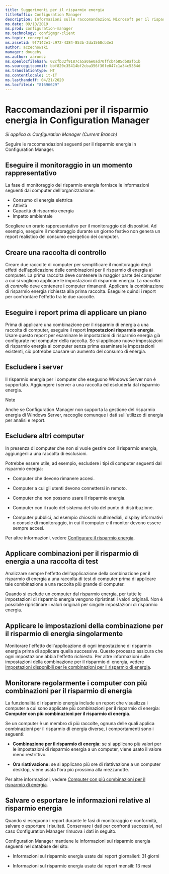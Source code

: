 ```yaml
---
title: Suggerimenti per il risparmio energia
titleSuffix: Configuration Manager
description: Informazioni sulle raccomandazioni Microsoft per il risparmio energia in Configuration Manager.
ms.date: 09/10/2019
ms.prod: configuration-manager
ms.technology: configmgr-client
ms.topic: conceptual
ms.assetid: 9f7142e1-c972-4384-853b-2da1568cb3e3
author: aczechowski
manager: dougeby
ms.author: aaroncz
ms.openlocfilehash: 02cfb32f9187ca5a0ae0ad70ffcb4b85db8afb1b
ms.sourcegitcommit: bbf820c35414bf2cba356f30fe047c1a34c5384d
ms.translationtype: HT
ms.contentlocale: it-IT
ms.lasthandoff: 04/21/2020
ms.locfileid: "81696629"
---
```

# <a name="recommendations-for-power-management-in-configuration-manager"></a>Raccomandazioni per il risparmio energia in Configuration Manager

*Si applica a: Configuration Manager (Current Branch)*

Seguire le raccomandazioni seguenti per il risparmio energia in Configuration Manager.  

## <a name="monitor-at-a-representative-time"></a>Eseguire il monitoraggio in un momento rappresentativo

La fase di monitoraggio del risparmio energia fornisce le informazioni seguenti dai computer dell'organizzazione:

- Consumo di energia elettrica
- Attività
- Capacità di risparmio energia
- Impatto ambientale

Scegliere un orario rappresentativo per il monitoraggio dei dispositivi. Ad esempio, eseguire il monitoraggio durante un giorno festivo non genera un report realistico del consumo energetico dei computer.

## <a name="create-a-control-collection"></a>Creare una raccolta di controllo

Creare due raccolte di computer per semplificare il monitoraggio degli effetti dell'applicazione delle combinazioni per il risparmio di energia ai computer. La prima raccolta deve contenere la maggior parte dei computer a cui si vogliono applicare le impostazioni di risparmio energia. La *raccolta di controllo* deve contenere i computer rimanenti. Applicare la combinazione di risparmio energia richiesta alla prima raccolta. Eseguire quindi i report per confrontare l'effetto tra le due raccolte.  

## <a name="run-reports-before-you-apply-a-plan"></a>Eseguire i report prima di applicare un piano

Prima di applicare una combinazione per il risparmio di energia a una raccolta di computer, eseguire il report **Impostazioni risparmio energia**. Usare questo report per esaminare le impostazioni di risparmio energia già configurate nei computer della raccolta. Se si applicano nuove impostazioni di risparmio energia ai computer senza prima esaminare le impostazioni esistenti, ciò potrebbe causare un aumento del consumo di energia.  

## <a name="exclude-servers"></a>Escludere i server

Il risparmio energia per i computer che eseguono Windows Server non è supportato. Aggiungere i server a una raccolta ed escluderla dal risparmio energia.  

> [!NOTE]
> Anche se Configuration Manager non supporta la gestione del risparmio energia di Windows Server, raccoglie comunque i dati sull'utilizzo di energia per analisi e report.

## <a name="exclude-other-computers"></a>Escludere altri computer

In presenza di computer che non si vuole gestire con il risparmio energia, aggiungerli a una raccolta di esclusioni.  

Potrebbe essere utile, ad esempio, escludere i tipi di computer seguenti dal risparmio energia:

- Computer che devono rimanere accesi.  

- Computer a cui gli utenti devono connettersi in remoto.  

- Computer che non possono usare il risparmio energia.  

- Computer con il ruolo del sistema del sito del punto di distribuzione.  

- Computer pubblici, ad esempio chioschi multimediali, display informativi o console di monitoraggio, in cui il computer e il monitor devono essere sempre accesi.  

Per altre informazioni, vedere [Configurare il risparmio energia](configuring-power-management.md).  

## <a name="apply-power-plans-to-a-test-collection"></a>Applicare combinazioni per il risparmio di energia a una raccolta di test

Analizzare sempre l'effetto dell'applicazione della combinazione per il risparmio di energia a una raccolta di test di computer prima di applicare tale combinazione a una raccolta più grande di computer.  

Quando si esclude un computer dal risparmio energia, per tutte le impostazioni di risparmio energia vengono ripristinati i valori originali. Non è possibile ripristinare i valori originali per singole impostazioni di risparmio energia.  

## <a name="apply-power-plan-settings-individually"></a>Applicare le impostazioni della combinazione per il risparmio di energia singolarmente

Monitorare l'effetto dell'applicazione di ogni impostazione di risparmio energia prima di applicare quella successiva. Questo processo assicura che ogni impostazione abbia l'effetto richiesto. Per altre informazioni sulle impostazioni della combinazione per il risparmio di energia, vedere [Impostazioni disponibili per le combinazioni per il risparmio di energia](create-and-apply-power-plans.md#BKMK_Plans).  

## <a name="regularly-monitor-computers-for-multiple-power-plans"></a>Monitorare regolarmente i computer con più combinazioni per il risparmio di energia

La funzionalità di risparmio energia include un report che visualizza i computer a cui sono applicate più combinazioni per il risparmio di energia: **Computer con più combinazioni per il risparmio di energia**.

Se un computer è un membro di più raccolte, ognuna delle quali applica combinazioni per il risparmio di energia diverse, i comportamenti sono i seguenti:  

- **Combinazione per il risparmio di energia**: se si applicano più valori per le impostazioni di risparmio energia a un computer, viene usato il valore meno restrittivo.  

- **Ora riattivazione:** se si applicano più ore di riattivazione a un computer desktop, viene usata l'ora più prossima alla mezzanotte.  

Per altre informazioni, vedere [Computer con più combinazioni per il risparmio di energia](monitor-and-plan-for-power-management.md#BKMK_Multiple).  

## <a name="save-or-export-power-management-information"></a>Salvare o esportare le informazioni relative al risparmio energia

Quando si eseguono i report durante le fasi di monitoraggio e conformità, salvare o esportare i risultati. Conservare i dati per confronti successivi, nel caso Configuration Manager rimuova i dati in seguito.  

Configuration Manager mantiene le informazioni sul risparmio energia seguenti nel database del sito:

- Informazioni sul risparmio energia usate dai report giornalieri: 31 giorni

- Informazioni sul risparmio energia usate dai report mensili: 13 mesi
